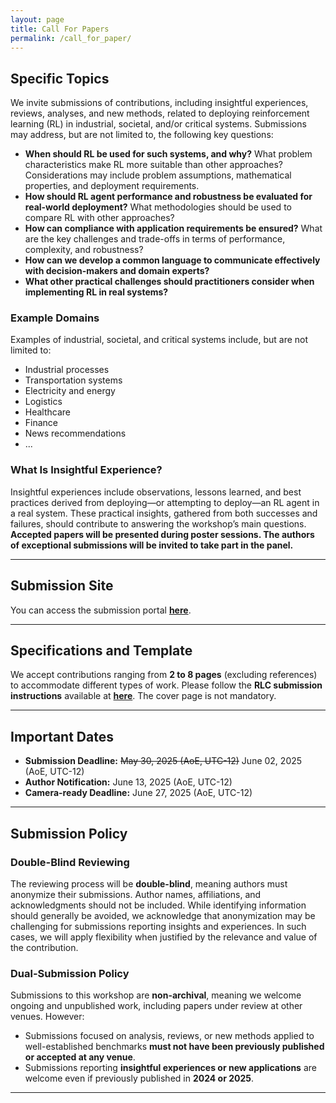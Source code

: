 ```yaml
---
layout: page
title: Call For Papers
permalink: /call_for_paper/
---
```


## Specific Topics

We invite submissions of contributions, including insightful experiences, reviews, analyses, and new methods, related to deploying reinforcement learning (RL) in industrial, societal, and/or critical systems. Submissions may address, but are not limited to, the following key questions:

- **When should RL be used for such systems, and why?** What problem characteristics make RL more suitable than other approaches? Considerations may include problem assumptions, mathematical properties, and deployment requirements.
- **How should RL agent performance and robustness be evaluated for real-world deployment?** What methodologies should be used to compare RL with other approaches?
- **How can compliance with application requirements be ensured?** What are the key challenges and trade-offs in terms of performance, complexity, and robustness?
- **How can we develop a common language to communicate effectively with decision-makers and domain experts?**
- **What other practical challenges should practitioners consider when implementing RL in real systems?**

### Example Domains
Examples of industrial, societal, and critical systems include, but are not limited to:

- Industrial processes
- Transportation systems
- Electricity and energy
- Logistics
- Healthcare
- Finance
- News recommendations
- ...

### What Is Insightful Experience?
Insightful experiences include observations, lessons learned, and best practices derived from deploying—or attempting to deploy—an RL agent in a real system. 
These practical insights, gathered from both successes and failures, should contribute to answering the workshop’s main questions. 
**Accepted papers will be presented during poster sessions. The authors of exceptional submissions will be invited to take part in the panel.**

---

## Submission Site

You can access the submission portal **[here](https://openreview.net/group?id=rl-conference.cc/RLC/2025/Workshop/RL4RS)**. 

---

## Specifications and Template

We accept contributions ranging from **2 to 8 pages** (excluding references) to accommodate different types of work. Please follow the **RLC submission instructions** available at **[here](https://rl-conference.cc/submissionInstructions.html)**. The cover page is not mandatory.

---

## Important Dates

- **Submission Deadline:** ~~May 30, 2025 (AoE, UTC-12)~~ June 02, 2025 (AoE, UTC-12)
- **Author Notification:** June 13, 2025 (AoE, UTC-12)
- **Camera-ready Deadline:** June 27, 2025 (AoE, UTC-12)

---

## Submission Policy

### Double-Blind Reviewing

The reviewing process will be **double-blind**, meaning authors must anonymize their submissions. Author names, affiliations, and acknowledgments should not be included. While identifying information should generally be avoided, we acknowledge that anonymization may be challenging for submissions reporting insights and experiences. In such cases, we will apply flexibility when justified by the relevance and value of the contribution.

### Dual-Submission Policy

Submissions to this workshop are **non-archival**, meaning we welcome ongoing and unpublished work, including papers under review at other venues. However:
- Submissions focused on analysis, reviews, or new methods applied to well-established benchmarks **must not have been previously published or accepted at any venue**.
- Submissions reporting **insightful experiences or new applications** are welcome even if previously published in **2024 or 2025**.

---

